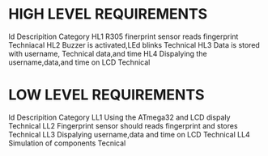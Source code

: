 #  HIGH LEVEL REQUIREMENTS

 Id         Descripition                                                Category
 HL1        R305 finerprint sensor reads fingerprint                    Techniacal
 HL2        Buzzer is activated,LEd blinks                              Technical
 HL3        Data is stored with username,                               Technical
           data,and time
 HL4        Dispalying the username,data,and time on LCD                Technical


# LOW LEVEL REQUIREMENTS


 Id        Descripition                                                Category
 LL1       Using the ATmega32 and LCD dispaly                          Technical
 LL2       Fingerprint sensor should reads fingerprint and stores      Technical
 LL3       Dispalying username,data and time on LCD                    Technical
 LL4       Simulation of components                                    Tecnical
